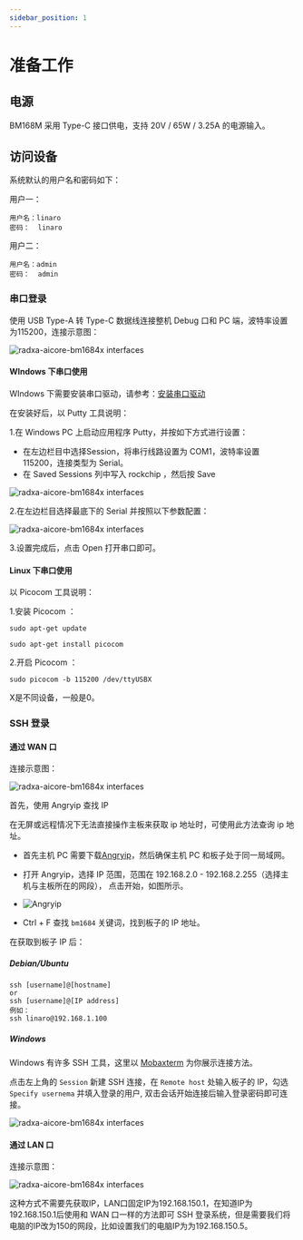 ```yaml
---
sidebar_position: 1
---
```


# 准备工作

## 电源

BM168M 采用 Type-C 接口供电，支持 20V / 65W / 3.25A 的电源输入。

## 访问设备

系统默认的用户名和密码如下：

用户一：
```
用户名：linaro
密码：  linaro
```

用户二：
```
用户名：admin
密码：  admin
```

### 串口登录

使用 USB Type-A 转 Type-C 数据线连接整机 Debug 口和 PC 端，波特率设置为115200，连接示意图：

<img src="/img/bm168m/connection-diagram-1.webp" alt="radxa-aicore-bm1684x interfaces" />

#### WIndows 下串口使用

WIndows 下需要安装串口驱动，请参考：[安装串口驱动](/bitmain/bm168m/getting-started/serial-driver-install.md)

在安装好后，以 Putty 工具说明：

1.在 Windows PC 上启动应用程序 Putty，并按如下方式进行设置：

   - 在左边栏目中选择Session，将串行线路设置为 COM1，波特率设置 115200，连接类型为 Serial。
   - 在 Saved Sessions 列中写入 rockchip ，然后按 Save

<img src="/img/bm168m/putty-setting-1.webp" alt="radxa-aicore-bm1684x interfaces" />

2.在左边栏目选择最底下的 Serial 并按照以下参数配置：

<img src="/img/bm168m/putty-setting-2.webp" alt="radxa-aicore-bm1684x interfaces" />

3.设置完成后，点击 Open 打开串口即可。

#### Linux 下串口使用

以 Picocom 工具说明：

1.安装 Picocom ：

```
sudo apt-get update

sudo apt-get install picocom
```

2.开启 Picocom ：
```
sudo picocom -b 115200 /dev/ttyUSBX
```
X是不同设备，一般是0。

### SSH 登录

#### 通过 WAN 口

连接示意图：

<img src="/img/bm168m/connection-diagram-2.webp" alt="radxa-aicore-bm1684x interfaces" />

首先，使用 Angryip 查找 IP

在无屏或远程情况下无法直接操作主板来获取 ip 地址时，可使用此方法查询 ip 地址。

- 首先主机 PC 需要下载[Angryip](https://angryip.org/download/)，然后确保主机 PC 和板子处于同一局域网。

- 打开 Angryip，选择 IP 范围，范围在 192.168.2.0 - 192.168.2.255（选择主机与主板所在的网段）， 点击开始，如图所示。

- ![Angryip](/img/configuration/ssh-Angryip.webp)

- Ctrl + F 查找 `bm1684` 关键词，找到板子的 IP 地址。

在获取到板子 IP 后：

##### Debian/Ubuntu

```
ssh [username]@[hostname]
or
ssh [username]@[IP address]
例如：
ssh linaro@192.168.1.100
```

##### Windows

Windows 有许多 SSH 工具，这里以 [Mobaxterm](https://mobaxterm.mobatek.net/) 为你展示连接方法。

点击左上角的 `Session` 新建 SSH 连接，在 `Remote host` 处输入板子的 IP，勾选 `Specify usernema` 并填入登录的用户, 双击会话开始连接后输入登录密码即可连接。

<img src="/img/bm168m/angryip.webp" alt="radxa-aicore-bm1684x interfaces" />

#### 通过 LAN 口

连接示意图：

<img src="/img/bm168m/connection-diagram-3.webp" alt="radxa-aicore-bm1684x interfaces" />

这种方式不需要先获取IP，LAN口固定IP为192.168.150.1，在知道IP为192.168.150.1后使用和 WAN 口一样的方法即可 SSH 登录系统，但是需要我们将电脑的IP改为150的网段，比如设置我们的电脑IP为为192.168.150.5。


